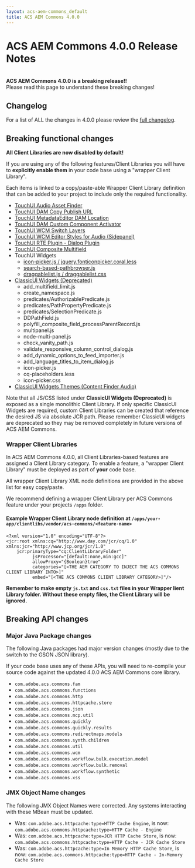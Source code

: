 ```yaml
---
layout: acs-aem-commons_default
title: ACS AEM Commons 4.0.0
---
```


# ACS AEM Commons 4.0.0 Release Notes

<br/>
<div class="banner--notice">
<strong>ACS AEM Commons 4.0.0 is a breaking release!!</strong>
<br/>
Please read this page to understand these breaking changes!
</div>

## Changelog

For a list of ALL the changes in 4.0.0 please review the [full changelog](https://github.com/Adobe-Consulting-Services/acs-aem-commons/releases).

## Breaking functional changes

 **All Client Libraries are now disabled by default!**

If you are using any of the following features/Client Libraries you will have to **explicitly enable them** in your code base using a "wrapper Client Library".

Each items is linked to a copy/paste-able Wrapper Client Library definition that can be added to your project to include only the required functionality.

* [TouchUI Audio Asset Finder](https://github.com/Adobe-Consulting-Services/acs-aem-commons/blob/master/content/src/main/content/jcr_root/apps/acs-commons/authoring/audio-asset-finder/.content.xml#L9)
* [TouchUI DAM Copy Publish URL](https://github.com/Adobe-Consulting-Services/acs-aem-commons/blob/master/content/src/main/content/jcr_root/apps/acs-commons/authoring/dam-copy-publishurl/.content.xml#L9)
* [TouchUI MetadataEditor DAM Location](https://github.com/Adobe-Consulting-Services/acs-aem-commons/blob/master/content/src/main/content/jcr_root/apps/acs-commons/authoring/dam-location/.content.xml#L9)
* [TouchUI DAM Custom Component Activator](https://github.com/Adobe-Consulting-Services/acs-aem-commons/blob/master/content/src/main/content/jcr_root/apps/acs-commons/components/dam/custom-component-activator/clientlib/.content.xml#L9)
* [TouchUI WCM Switch Layers](https://github.com/Adobe-Consulting-Services/acs-aem-commons/blob/master/content/src/main/content/jcr_root/apps/acs-commons/authoring/switchlayers/.content.xml#L9)
* [TouchUI WCM Editor Styles for Audio (Sidepanel)](https://github.com/Adobe-Consulting-Services/acs-aem-commons/blob/master/content/src/main/content/jcr_root/apps/acs-commons/authoring/editor-styles/.content.xml#L9)
* [TouchUI RTE Plugin - Dialog Plugin](https://github.com/Adobe-Consulting-Services/acs-aem-commons/blob/master/content/src/main/content/jcr_root/apps/acs-commons/rte-plugins/dialog-plugin/.content.xml#L9)
* [TouchUI Composite Multifield](https://github.com/Adobe-Consulting-Services/acs-aem-commons/blob/master/content/src/main/content/jcr_root/apps/acs-commons/touchui-widgets/composite-multifield/.content.xml#L9)
* TouchUI Widgets
  * [icon-picker.js / jquery.fonticonpicker.coral.less](https://github.com/Adobe-Consulting-Services/acs-aem-commons/blob/master/content/src/main/content/jcr_root/apps/acs-commons/touchui-widgets/icon-picker/.content.xml#L9)
  * [search-based-pathbrowser.js](https://github.com/Adobe-Consulting-Services/acs-aem-commons/blob/master/content/src/main/content/jcr_root/apps/acs-commons/touchui-widgets/search-based-path-browser/.content.xml#L9)
  * [draggablelist.js / draggablelist.css](https://github.com/Adobe-Consulting-Services/acs-aem-commons/blob/master/content/src/main/content/jcr_root/apps/acs-commons/touchui-widgets/draggable-list/.content.xml#L9)
* [ClassicUI Widgets (Deprecated)](https://github.com/Adobe-Consulting-Services/acs-aem-commons/blob/master/content/src/main/content/jcr_root/apps/acs-commons/widgets/.content.xml#L9)
  * add_multifield_limit.js
  * create_namespace.js
  * predicates/AuthorizablePredicate.js
  * predicates/PathPropertyPredicate.js
  * predicates/SelectionPredicate.js
  * DDPathField.js
  * polyfill_composite_field_processParentRecord.js
  * multipanel.js
  * node-multi-panel.js
  * check_vanity_path.js
  * validate_responsive_column_control_dialog.js
  * add_dynamic_options_to_feed_importer.js
  * add_language_titles_to_item_dialog.js
  * icon-picker.js
  * cq-placeholders.less
  * icon-picker.css
* [ClassicUI Widgets Themes (Content Finder Audio)](https://github.com/Adobe-Consulting-Services/acs-aem-commons/blob/master/content/src/main/content/jcr_root/apps/acs-commons/widgets/themes/default/.content.xml#L9)

Note that all JS/CSS listed under **ClassicUI Widgets (Deprecated)** is exposed as a single monolithic Client Library. If only specific ClassicUI Widgets are required, custom Client Libraries can be created that reference the desired JS via absolute JCR path. Please remember ClassicUI widgets are deprecated so they may be removed completely in future versions of ACS AEM Commons.

### Wrapper Client Libraries

In ACS AEM Commons 4.0.0, all Client Libraries-based features are assigned a Client Library category. To enable a feature, a "wrapper Client Library" must be deployed as part of **your** code base.

All wrapper Client Library XML node definitions are provided in the above list for easy copy/paste.

We recommend defining a wrapper Client Library per ACS Commons feature under your projects `/apps` folder.

#### Example Wrapper Client Library node definition at `/apps/your-app/clientlibs/vendor/acs-commons/<feature-name>`

```
<?xml version="1.0" encoding="UTF-8"?>
<jcr:root xmlns:cq="http://www.day.com/jcr/cq/1.0" xmlns:jcr="http://www.jcp.org/jcr/1.0"
    jcr:primaryType="cq:ClientLibraryFolder"
          jsProcessor="[default:none,min:gcc]"
          allowProxy="{Boolean}true"
          categories="[<THE AEM CATEGORY TO INJECT THE ACS COMMONS CLIENT LIBRARY INTO>]"
          embed="[<THE ACS COMMONS CLIENT LIBRARY CATEGORY>]"/>

```

**Remember to make empty `js.txt` and `css.txt` files in your Wrapper lient Library folder. Without these empty files, the Client Library will be ignored.**


## Breaking API changes

### Major Java Package changes

The following Java packages had major version changes (mostly due to the switch to the GSON JSON library).

If your code base uses any of these APIs, you will need to re-compile your source code against the updated 4.0.0 ACS AEM Commons core library.

* `com.adobe.acs.commons.fam`
* `com.adobe.acs.commons.functions`
* `com.adobe.acs.commons.http`
* `com.adobe.acs.commons.httpcache.store`
* `com.adobe.acs.commons.json`
* `com.adobe.acs.commons.mcp.util`
* `com.adobe.acs.commons.quickly`
* `com.adobe.acs.commons.quickly.results`
* `com.adobe.acs.commons.redirectmaps.models`
* `com.adobe.acs.commons.synth.children`
* `com.adobe.acs.commons.util`
* `com.adobe.acs.commons.wcm`
* `com.adobe.acs.commons.workflow.bulk.execution.model`
* `com.adobe.acs.commons.workflow.bulk.removal`
* `com.adobe.acs.commons.workflow.synthetic`
* `com.adobe.acs.commons.xss`

### JMX Object Name changes

The following JMX Object Names were corrected. Any systems interacting with these MBean must be updated.

* Was: `com.adobe.acs.httpcache:type=HTTP Cache Engine`, is now: `com.adobe.acs.commons.httpcache:type=HTTP Cache - Engine`
* Was: `com.adobe.acs.httpcache:type=JCR HTTP Cache Store`, is now: `com.adobe.acs.commons.httpcache:type=HTTP Cache - JCR Cache Store`
* Was: `com.adobe.acs.httpcache:type=In Memory HTTP Cache Store`, is now: `com.adobe.acs.commons.httpcache:type=HTTP Cache - In-Memory Cache Store`